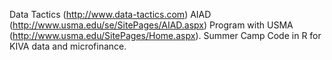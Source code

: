 Data Tactics (http://www.data-tactics.com) AIAD (http://www.usma.edu/se/SitePages/AIAD.aspx) Program with USMA (http://www.usma.edu/SitePages/Home.aspx). Summer Camp Code in R for KIVA data and microfinance.
